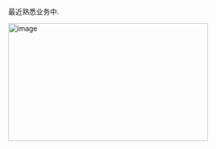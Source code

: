 最近熟悉业务中.

<img width="402" height="238" alt="image" src="https://github.com/user-attachments/assets/17fa3274-0f4a-420d-9093-dcbfa42d0755" />
